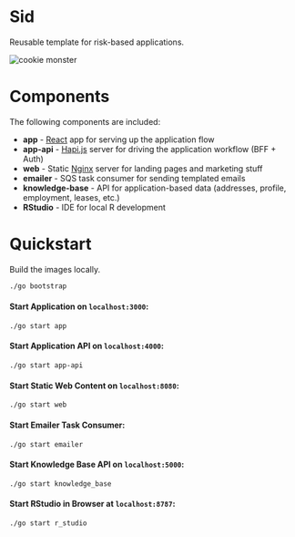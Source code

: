 # Sid

Reusable template for risk-based applications.

![cookie monster](http://vignette1.wikia.nocookie.net/iannielli-legend/images/6/6e/Cookie_monster.jpg/revision/latest?cb=20150918140937)

# Components
The following components are included:

- **app** - [React](https://github.com/facebookincubator/create-react-app) app for serving up the application flow
- **app-api** - [Hapi.js](https://hapijs.com/) server for driving the application workflow (BFF + Auth)
- **web** - Static [Nginx](https://www.nginx.com/) server for landing pages and marketing stuff
- **emailer** - SQS task consumer for sending templated emails
- **knowledge-base** - API for application-based data (addresses, profile, employment, leases, etc.)
- **RStudio** - IDE for local R development

# Quickstart

Build the images locally.
```bash
./go bootstrap
```

#### Start Application on `localhost:3000`:

`./go start app`

#### Start Application API on `localhost:4000`:

`./go start app-api`

#### Start Static Web Content on `localhost:8080`:

`./go start web`

#### Start Emailer Task Consumer:

`./go start emailer`

#### Start Knowledge Base API on `localhost:5000`:

`./go start knowledge_base`

#### Start RStudio in Browser at `localhost:8787`:

`./go start r_studio`
